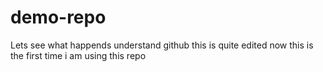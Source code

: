# demo-repo
Lets see what happends
understand github
this is quite edited now
this is the first time i am using this repo

